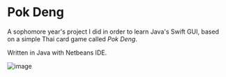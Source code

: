 # Pok Deng

A sophomore year's project I did in order to learn Java's Swift GUI, based on a simple Thai card game called *Pok Deng*.

Written in Java with Netbeans IDE.

![image](https://user-images.githubusercontent.com/68658710/88374904-ccb63a00-cdc4-11ea-9757-cf65166c9477.png)

